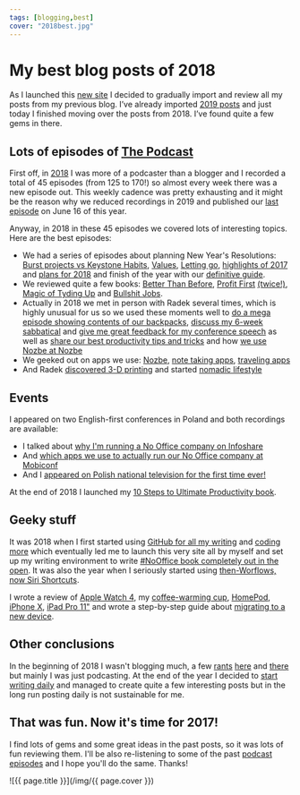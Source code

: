 ```yaml
---
tags: [blogging,best]
cover: "2018best.jpg"
---
```


# My best blog posts of 2018

As I launched this [new site](/new) I decided to gradually import and review all my posts from my previous blog. I’ve already imported [2019 posts](/2019best) and just today I finished moving over the posts from 2018. I’ve found quite a few gems in there.

<!--More-->

## Lots of episodes of [The Podcast](/podcast)

First off, in [2018](/2018) I was more of a podcaster than a blogger and I recorded a total of 45 episodes (from 125 to 170!) so almost every week there was a new episode out. This weekly cadence was pretty exhausting and it might be the reason why we reduced recordings in 2019 and published our [last episode](/podcast-208) on June 16 of this year.

Anyway, in 2018 in these 45 episodes we covered lots of interesting topics. Here are the best episodes:

- We had a series of episodes about planning New Year's Resolutions: [Burst projects vs Keystone Habits](/podcast-127), [Values](/podcast-128), [Letting go](/podcast-129), [highlights of 2017](/podcast-130) and [plans for 2018](/podcast-131) and finish of the year with our [definitive guide](/podcast-170).
- We reviewed quite a few books: [Better Than Before](/podcast-133), [Profit First](/podcast-148) [(twice!)](/podcast-149), [Magic of Tyding Up](/podcast-146) and [Bullshit Jobs](/podcast-169).
- Actually in 2018 we met in person with Radek several times, which is highly unusual for us so we used these moments well to [do a mega episode showing contents of our backpacks](/podcast-162), [discuss my 6-week sabbatical](/podcast-158) and [give me great feedback for my conference speech](/podcast-145) as well as [share our best productivity tips and tricks](/podcast-139) and how [we use Nozbe at Nozbe](/podcast-141)
- We geeked out on apps we use: [Nozbe](/podcast-134), [note taking apps](/podcast-135), [traveling apps](/podcast-136)
- And Radek [discovered 3-D printing](/podcast-152) and started [nomadic lifestyle](/podcast-137)

## Events

I appeared on two English-first conferences in Poland and both recordings are available:

* I talked about [why I'm running a No Office company on Infoshare](/infoshare)
* And [which apps we use to actually run our No Office company at Mobiconf](/mobiconfvideo)
* And I [appeared on Polish national television for the first time ever!](/tvp2)

At the end of 2018 I launched my [10 Steps to Ultimate Productivity book](/10stepsbook).

## Geeky stuff

It was 2018 when I first started using [GitHub for all my writing](/github) and [coding more](/code) which eventually led me to launch this very site all by myself and set up my writing environment to write [#NoOffice book completely out in the open](https://NoOffice.org/). It was also the year when I seriously started using [then-Worflows, now Siri Shortcuts](/workflows).

I wrote a review of [Apple Watch 4](/watch4), my [coffee-warming cup](/coffee), [HomePod](/homepod/), [iPhone X](/iphonex), [iPad Pro 11"](/ipadretro) and wrote a step-by-step guide about [migrating to a new device](/newdevice).

## Other conclusions

In the beginning of 2018 I wasn't blogging much, a few [rants](/goldenstate) [here](/football) and [there](/audi) but mainly I was just podcasting. At the end of the year I decided to [start writing daily](/newhabits/) and managed to create quite a few interesting posts but in the long run posting daily is not sustainable for me.

## That was fun. Now it's time for 2017!

I find lots of gems and some great ideas in the past posts, so it was lots of fun reviewing them. I'll be also re-listening to some of the past [podcast episodes](/podcast) and I hope you'll do the same. Thanks!


![{{ page.title }}](/img/{{ page.cover }})

[n]: https://michael.gratis/nozbe
[np]: https://michael.gratis/nozbepersonal